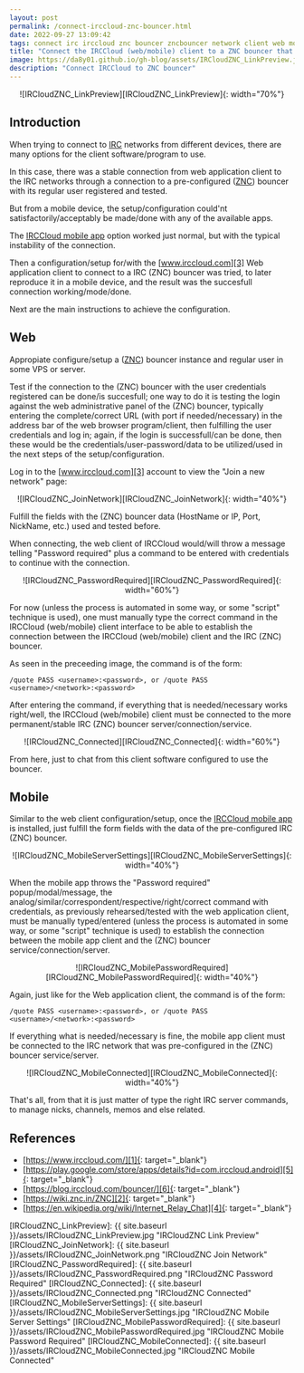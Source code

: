 ```yaml
---
layout: post
permalink: /connect-irccloud-znc-bouncer.html
date: 2022-09-27 13:09:42
tags: connect irc irccloud znc bouncer zncbouncer network client web mobile
title: "Connect the IRCCloud (web/mobile) client to a ZNC bouncer that is connected to some IRC network"
image: https://da8y01.github.io/gh-blog/assets/IRCloudZNC_LinkPreview.jpg
description: "Connect IRCCloud to ZNC bouncer"
---
```



<div style="text-align:center" markdown="1">
![IRCloudZNC_LinkPreview][IRCloudZNC_LinkPreview]{: width="70%"}
</div>

## Introduction
When trying to connect to [IRC][4] networks from different devices, there are many options for the client software/program to use.

In this case, there was a stable connection from web application client to the IRC networks through a connection to a pre-configured ([ZNC][2]) bouncer with its regular user registered and tested.

But from a mobile device, the setup/configuration could'nt satisfactorily/acceptably be made/done with any of the available apps.

The [IRCCloud mobile app][5] option worked just normal, but with the typical instability of the connection.

Then a configuration/setup for/with the [www.irccloud.com][3] Web application client to connect to a IRC (ZNC) bouncer was tried, to later reproduce it in a mobile device, and the result was the succesfull connection working/mode/done.

Next are the main instructions to achieve the configuration.


## Web
Appropiate configure/setup a ([ZNC][2]) bouncer instance and regular user in some VPS or server.

Test if the connection to the (ZNC) bouncer with the user credentials registered can be done/is succesfull; one way to do it is testing the login against the web administrative panel of the (ZNC) bouncer, typically entering the complete/correct URL (with port if needed/necessary) in the address bar of the web browser program/client, then fulfilling the user credentials and log in; again, if the login is successfull/can be done, then these would be the credentials/user-password/data to be utilized/used in the next steps of the setup/configuration.

Log in to the [www.irccloud.com][3] account to view the "Join a new network" page:

<div style="text-align:center" markdown="1">
![IRCloudZNC_JoinNetwork][IRCloudZNC_JoinNetwork]{: width="40%"}
</div>

Fulfill the fields with the (ZNC) bouncer data (HostName or IP, Port, NickName, etc.) used and tested before.

When connecting, the web client of IRCCloud would/will throw a message telling "Password required" plus a command to be entered with credentials to continue with the connection.

<div style="text-align:center" markdown="1">
![IRCloudZNC_PasswordRequired][IRCloudZNC_PasswordRequired]{: width="60%"}
</div>

For now (unless the process is automated in some way, or some "script" technique is used), one must manually type the correct command in the IRCCloud (web/mobile) client interface to be able to establish the connection between the IRCCloud (web/mobile) client and the IRC (ZNC) bouncer.

As seen in the preceeding image, the command is of the form:

`/quote PASS <username>:<password>, or /quote PASS <username>/<network>:<password>`

After entering the command, if everything that is needed/necessary works right/well, the IRCCloud (web/mobile) client must be connected to the more permanent/stable IRC (ZNC) bouncer server/connection/service.

<div style="text-align:center" markdown="1">
![IRCloudZNC_Connected][IRCloudZNC_Connected]{: width="60%"}
</div>

From here, just to chat from this client software configured to use the bouncer.


## Mobile
Similar to the web client configuration/setup, once the [IRCCloud mobile app][5] is installed, just fulfill the form fields with the data of the pre-configured IRC (ZNC) bouncer.

<div style="text-align:center" markdown="1">
![IRCloudZNC_MobileServerSettings][IRCloudZNC_MobileServerSettings]{: width="40%"}
</div>

When the mobile app throws the "Password required" popup/modal/message, the analog/similar/correspondent/respective/right/correct command with credentials, as previously rehearsed/tested with the web application client, must be manually typed/entered (unless the process is automated in some way, or some "script" technique is used) to establish the connection between the mobile app client and the (ZNC) bouncer service/connection/server.

<div style="text-align:center" markdown="1">
![IRCloudZNC_MobilePasswordRequired][IRCloudZNC_MobilePasswordRequired]{: width="40%"}
</div>

Again, just like for the Web application client, the command is of the form:

`/quote PASS <username>:<password>, or /quote PASS <username>/<network>:<password>`

If everything what is needed/necessary is fine, the mobile app client must be connected to the IRC network that was pre-configured in the (ZNC) bouncer service/server.

<div style="text-align:center" markdown="1">
![IRCloudZNC_MobileConnected][IRCloudZNC_MobileConnected]{: width="40%"}
</div>

That's all, from that it is just matter of type the right IRC server commands, to manage nicks, channels, memos and else related.


## References
* [https://www.irccloud.com/][1]{: target="_blank"}
* [https://play.google.com/store/apps/details?id=com.irccloud.android][5]{: target="_blank"}
* [https://blog.irccloud.com/bouncer/][6]{: target="_blank"}
* [https://wiki.znc.in/ZNC][2]{: target="_blank"}
* [https://en.wikipedia.org/wiki/Internet_Relay_Chat][4]{: target="_blank"}



[1]: https://www.irccloud.com/
[2]: https://wiki.znc.in/ZNC
[3]: https://www.irccloud.com/?/addNetwork
[4]: https://en.wikipedia.org/wiki/Internet_Relay_Chat
[5]: https://play.google.com/store/apps/details?id=com.irccloud.android
[6]: https://blog.irccloud.com/bouncer/

[IRCloudZNC_LinkPreview]: {{ site.baseurl }}/assets/IRCloudZNC_LinkPreview.jpg "IRCloudZNC Link Preview"
[IRCloudZNC_JoinNetwork]: {{ site.baseurl }}/assets/IRCloudZNC_JoinNetwork.png "IRCloudZNC Join Network"
[IRCloudZNC_PasswordRequired]: {{ site.baseurl }}/assets/IRCloudZNC_PasswordRequired.png "IRCloudZNC Password Required"
[IRCloudZNC_Connected]: {{ site.baseurl }}/assets/IRCloudZNC_Connected.png "IRCloudZNC Connected"
[IRCloudZNC_MobileServerSettings]: {{ site.baseurl }}/assets/IRCloudZNC_MobileServerSettings.jpg "IRCloudZNC Mobile Server Settings"
[IRCloudZNC_MobilePasswordRequired]: {{ site.baseurl }}/assets/IRCloudZNC_MobilePasswordRequired.jpg "IRCloudZNC Mobile Password Required"
[IRCloudZNC_MobileConnected]: {{ site.baseurl }}/assets/IRCloudZNC_MobileConnected.jpg "IRCloudZNC Mobile Connected"
